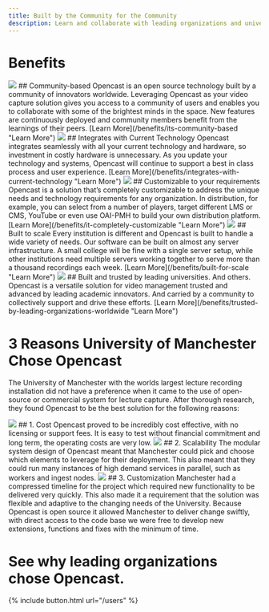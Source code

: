 ```yaml
---
title: Built by the Community for the Community
description: Learn and collaborate with leading organizations and universities worldwide. Opencast helps you build custom video capture solutions.
---
```


# Benefits

<img class="feature-image-left" src="http://www.opencast.org/wp-content/uploads/2015/02/community.jpg">
## Community-based
Opencast is an open source technology built by a community of innovators worldwide. Leveraging Opencast as your video capture solution gives you access to a community of users and enables you to collaborate with some of the brightest minds in the space. New features are continuously deployed and community members benefit from the learnings of their peers.
[Learn More](/benefits/its-community-based "Learn More")

<img class="feature-image-right" src="http://www.opencast.org/wp-content/uploads/2015/02/integrates.jpg">
## Integrates with Current Technology
Opencast integrates seamlessly with all your current technology and hardware, so investment in costly hardware is unnecessary. As you update your technology and systems, Opencast will continue to support a best in class process and user experience.
[Learn More](/benefits/integrates-with-current-technology "Learn More")

<img class="feature-image-left" src="http://www.opencast.org/wp-content/uploads/2015/02/custom.jpg">
## Customizable to your requirements
Opencast is a solution that’s completely customizable to address the unique needs and technology requirements for any organization. In distribution, for example, you can select from a number of players, target different LMS or CMS, YouTube or even use OAI-PMH to build your own distribution platform.
[Learn More](/benefits/it-completely-customizable "Learn More")

<img class="feature-image-right" src="http://www.opencast.org/wp-content/uploads/2015/02/scale.pngg">  
## Built to scale
Every institution is different and Opencast is built to handle a wide variety of needs. Our software can be built on almost any server infrastructure. A small college will be fine with a single server setup, while other institutions need multiple servers working together to serve more than a thousand recordings each week.
[Learn More](/benefits/built-for-scale "Learn More")

<img class="feature-image-left" src="http://www.opencast.org/wp-content/uploads/2015/02/trusted.png">
## Built and trusted by leading universities. And others.
Opencast is a versatile solution for video management trusted and advanced by leading academic innovators. And carried by a community to collectively support and drive these efforts.
[Learn More](/benefits/trusted-by-leading-organizations-worldwide "Learn More")

# 3 Reasons University of Manchester Chose Opencast
The University of Manchester with the worlds largest lecture recording installation did not have a preference when it came to the use of open-source or commercial system for lecture capture. After thorough research, they found Opencast to be the best solution for the following reasons:

<img class="feature-image-left" src="http://www.opencast.org/wp-content/uploads/2015/08/cost-2.jpg">
## 1. Cost
Opencast proved to be incredibly cost effective, with no licensing or support fees. It is easy to test without financial commitment and long term, the operating costs are very low.

<img class="feature-image-right" src="http://www.opencast.org/wp-content/uploads/2015/07/scalability-2.jpg">
## 2. Scalability
The modular system design of Opencast meant that Manchester could pick and choose which elements to leverage for their deployment. This also meant that they could run many instances of high demand services in parallel, such as workers and ingest nodes.

<img class="feature-image-left" src="http://www.opencast.org/wp-content/uploads/2015/08/custom-2.jpg">
## 3. Customization
Manchester had a compressed timeline for the project which required new functionality to be delivered very quickly. This also made it a requirement that the solution was flexible and adaptive to the changing needs of the University. Because Opencast is open source it allowed Manchester to deliver change swiftly, with direct access to the code base we were free to develop new extensions, functions and fixes with the minimum of time.

# See why leading organizations chose Opencast.
{% include button.html url="/users" %}